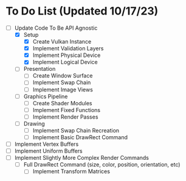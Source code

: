 # To Do List (Updated 10/17/23)

- [ ] Update Code To Be API Agnostic
  - [X] Setup
	- [X] Create Vulkan Instance
	- [X] Implement Validation Layers
	- [X] Implement Physical Device
	- [X] Implement Logical Device
  - [ ] Presentation
	- [ ] Create Window Surface
	- [ ] Implement Swap Chain
	- [ ] Implement Image Views
  - [ ] Graphics Pipeline
	- [ ] Create Shader Modules
	- [ ] Implement Fixed Functions
	- [ ] Implement Render Passes
  - [ ] Drawing
	- [ ] Implement Swap Chain Recreation
	- [ ] Implement Basic DrawRect Command
- [ ] Implement Vertex Buffers
- [ ] Implement Uniform Buffers
- [ ] Implement Slightly More Complex Render Commands
  - [ ] Full DrawRect Command (size, color, position, orientation, etc)
	- [ ] Implement Transform Matrices